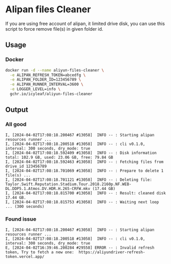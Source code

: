 # Alipan files Cleaner

If you are using free account of alipan, it limited drive disk, you can use this script to force remove file(s) in given folder id.

## Usage

### Docker

```bash
docker run -d --name aliyun-files-cleaner \
  -e ALIPAN_REFRESH_TOKEN=abcedfg \
  -e ALIPAN_FOLDER_ID=123456789 \
  -e ALIPAN_RUNNER_INTERVAL=3600 \
  -e LOGGER_LEVEL=info \
  gchr.io/icyleaf/aliyun-files-cleaner
```

## Output

### All good

```
I, [2024-04-02T17:08:18.200467 #13058]  INFO -- : Starting alipan resources runner ...
I, [2024-04-02T17:08:18.200518 #13058]  INFO -- : cli v0.1.0, interval: 300 seconds, dry_mode: true
I, [2024-04-02T17:08:18.592409 #13058]  INFO -- : Disk information total: 102.9 GB, used: 23.06 GB, free: 79.84 GB
I, [2024-04-02T17:08:18.592463 #13058]  INFO -- : Fetching files from drive_id 123456789
I, [2024-04-02T17:08:18.701069 #13058]  INFO -- : Prepare to delete 1 file(s) ...
I, [2024-04-02T17:08:18.701121 #13058]  INFO -- : Deleting file: Taylor.Swift.Reputation.Stadium.Tour.2018.2160p.NF.WEB-DL.DDP5.1.Atmos.DV.HDR.H.265-CRFW.mkv (17.44 GB)
I, [2024-04-02T17:08:18.815700 #13058]  INFO -- : Result: cleaned disk 17.44 GB.
I, [2024-04-02T17:08:18.815753 #13058]  INFO -- : Waiting next loop ... (300 seconds)
```

### Found issue

```
I, [2024-04-02T17:08:18.200467 #13058]  INFO -- : Starting alipan resources runner ...
I, [2024-04-02T17:08:18.200518 #13058]  INFO -- : cli v0.1.0, interval: 300 seconds, dry_mode: true
E, [2024-04-02T16:39:46.200284 #29558] ERROR -- : Invalid refresh token, Try to fetch a new one:  https://aliyundriver-refresh-token.vercel.app/
```
